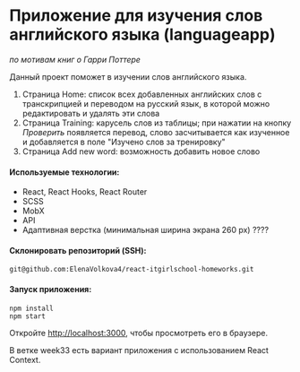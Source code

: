 # Приложение для изучения слов английского языка (languageapp)

_по мотивам книг о Гарри Поттере_

Данный проект поможет в изучении слов английского языка.

1. Страница Home: список всех добавленных английских слов с транскрипцией и переводом на русский язык, в которой можно редактировать и удалять эти слова
2. Страница Training: карусель слов из таблицы; при нажатии на кнопку _Проверить_ появляется перевод, слово засчитывается как изученное и добавляется в поле "Изучено слов за тренировку"
3. Страница Add new word: возможность добавить новое слово

#### Используемые технологии:

- React, React Hooks, React Router
- SCSS
- MobX
- API
- Адаптивная верстка (минимальная ширина экрана 260 px) ????

#### Склонировать репозиторий (SSH):

```
git@github.com:ElenaVolkova4/react-itgirlschool-homeworks.git
```

#### Запуск приложения:

```
npm install
npm start
```

Откройте [http://localhost:3000](http://localhost:3000), чтобы просмотреть его в браузере.

В ветке week33 есть вариант приложения с использованием React Context.
